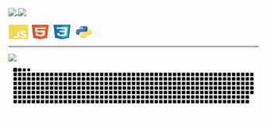 
<a href="https://github.com/MateusSsL/github-readme-stats">
  <img height=200 align="center" src="https://github-readme-stats.vercel.app/api?username=MateusSsL&theme=midnight-purple" />
</a>
<a href="https://github.com/MateusSsL/convoychat">
  <img height=200 align="center" src="https://github-readme-stats.vercel.app/api/top-langs?username=MateusSsL&layout=compact&langs_count=8&card_width=320&theme=midnight-purple" />
</a>

<div style="display: inline_block"><br>
  <img align="center" alt="Mateus-Js" height="30" width="40" src="https://raw.githubusercontent.com/devicons/devicon/master/icons/javascript/javascript-plain.svg">
  <img align="center" alt="Rafa-HTML" height="30" width="40" src="https://raw.githubusercontent.com/devicons/devicon/master/icons/html5/html5-original.svg">
  <img align="center" alt="Rafa-CSS" height="30" width="40" src="https://raw.githubusercontent.com/devicons/devicon/master/icons/css3/css3-original.svg">
  <img align="center" alt="Rafa-Python" height="30" width="40" src="https://raw.githubusercontent.com/devicons/devicon/master/icons/python/python-original.svg">
  <!--<img align="center" alt="Rafa-Ts" height="30" width="40" src="https://raw.githubusercontent.com/devicons/devicon/master/icons/typescript/typescript-plain.svg">
  <img align="center" alt="Rafa-React" height="30" width="40" src="https://raw.githubusercontent.com/devicons/devicon/master/icons/react/react-original.svg">
  <img align="center" alt="Rafa-Csharp" height="30" width="40" src="https://raw.githubusercontent.com/devicons/devicon/master/icons/csharp/csharp-original.svg">-->
</div>

---
<div> 
  <!--<a href = "mailto:mateussoares000@gmail.com"><img src="https://img.shields.io/badge/-Gmail-%23333?style=for-the-badge&logo=gmail&logoColor=white" target="_blank"></a>-->
  <a href="https://www.linkedin.com/in/mateus-soares-44b360278/" target="_blank"><img src="https://img.shields.io/badge/-LinkedIn-%230077B5?style=for-the-badge&logo=linkedin&logoColor=white" target="_blank"></a> 
</div>

<picture>
  <source media="(prefers-color-scheme: dark)" srcset="https://raw.githubusercontent.com/MateusSsL/MateusSsL/output/github-contribution-grid-snake-dark.svg">
  <source media="(prefers-color-scheme: light)" srcset="https://raw.githubusercontent.com/MateusSsL/MateusSsL/output/github-contribution-grid-snake.svg">
  <img alt="github contribution grid snake animation" src="https://raw.githubusercontent.com/MateusSsL/MateusSsL/output/github-contribution-grid-snake.svg">
</picture>
